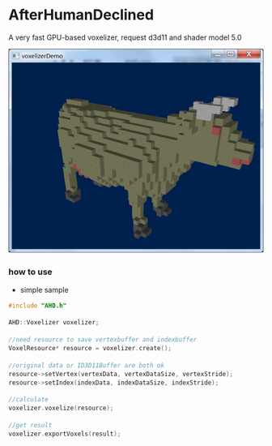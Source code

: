 # AfterHumanDeclined 
A very fast GPU-based voxelizer, request d3d11 and shader model 5.0

 ![naive rasterization](doc/preview.png)  

### how to use
  
  - simple sample
 ```C++
 #include "AHD.h"

 AHD::Voxelizer voxelizer;
 
 //need resource to save vertexbuffer and indexbuffer
 VoxelResource* resource = voxelizer.create();

 //original data or ID3D11Buffer are both ok
 resource->setVertex(vertexData, vertexDataSize, vertexStride);
 resource->setIndex(indexData, indexDataSize, indexStride);

 //calculate
 voxelizer.voxelize(resource);

 //get result
 voxelizer.exportVoxels(result);

 ```